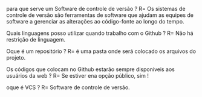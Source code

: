 
 para que serve um Software de controle de versão ?
 R= Os sistemas de controle de versão são ferramentas de software que ajudam as equipes de software a gerenciar as
 alterações ao código-fonte ao longo do tempo. 

Quais linguagens posso utilizar quando trabalho com o Github ?
 R= Não há restrição de linguagem.

Oque é um repositório ?
R= é uma pasta onde será colocado os arquivos do projeto.

Os códigos que colocam no Github estarão sempre disponiveis aos usuários da web ?
R= Se estiver ena opção público, sim !

oque é VCS ?
R= Software de controle de versão.

